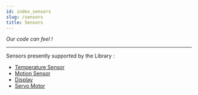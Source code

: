 ```yaml
---
id: index_sensors
slug: /sensors
title: Sensors
---
```


_Our code can feel !_

---

Sensors presently supported by the Library :

- [Temperature Sensor](aht10.md)
- [Motion Sensor](mpu6050.mdx)
- [Display](display.md)
- [Servo Motor](servo.md)